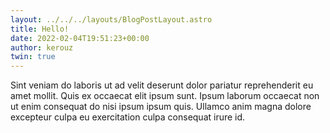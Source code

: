 ```yaml
---
layout: ../../../layouts/BlogPostLayout.astro
title: Hello!
date: 2022-02-04T19:51:23+00:00
author: kerouz
twin: true
---
```


Sint veniam do laboris ut ad velit deserunt dolor pariatur reprehenderit eu amet mollit. Quis ex occaecat elit ipsum sunt. Ipsum laborum occaecat non ut enim consequat do nisi ipsum ipsum quis. Ullamco anim magna dolore excepteur culpa eu exercitation culpa consequat irure id.
